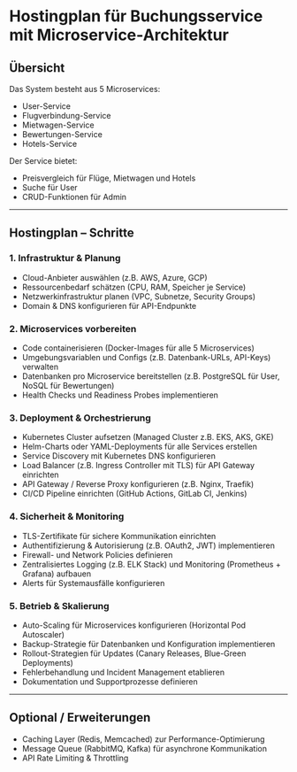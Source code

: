 # Hostingplan für Buchungsservice mit Microservice-Architektur

## Übersicht
Das System besteht aus 5 Microservices:
- User-Service
- Flugverbindung-Service
- Mietwagen-Service
- Bewertungen-Service
- Hotels-Service

Der Service bietet:
- Preisvergleich für Flüge, Mietwagen und Hotels
- Suche für User
- CRUD-Funktionen für Admin

---

## Hostingplan – Schritte

### 1. Infrastruktur & Planung
- Cloud-Anbieter auswählen (z.B. AWS, Azure, GCP)
- Ressourcenbedarf schätzen (CPU, RAM, Speicher je Service)
- Netzwerkinfrastruktur planen (VPC, Subnetze, Security Groups)
- Domain & DNS konfigurieren für API-Endpunkte

### 2. Microservices vorbereiten
- Code containerisieren (Docker-Images für alle 5 Microservices)
- Umgebungsvariablen und Configs (z.B. Datenbank-URLs, API-Keys) verwalten
- Datenbanken pro Microservice bereitstellen (z.B. PostgreSQL für User, NoSQL für Bewertungen)
- Health Checks und Readiness Probes implementieren

### 3. Deployment & Orchestrierung
- Kubernetes Cluster aufsetzen (Managed Cluster z.B. EKS, AKS, GKE)
- Helm-Charts oder YAML-Deployments für alle Services erstellen
- Service Discovery mit Kubernetes DNS konfigurieren
- Load Balancer (z.B. Ingress Controller mit TLS) für API Gateway einrichten
- API Gateway / Reverse Proxy konfigurieren (z.B. Nginx, Traefik)
- CI/CD Pipeline einrichten (GitHub Actions, GitLab CI, Jenkins)

### 4. Sicherheit & Monitoring
- TLS-Zertifikate für sichere Kommunikation einrichten
- Authentifizierung & Autorisierung (z.B. OAuth2, JWT) implementieren
- Firewall- und Network Policies definieren
- Zentralisiertes Logging (z.B. ELK Stack) und Monitoring (Prometheus + Grafana) aufbauen
- Alerts für Systemausfälle konfigurieren

### 5. Betrieb & Skalierung
- Auto-Scaling für Microservices konfigurieren (Horizontal Pod Autoscaler)
- Backup-Strategie für Datenbanken und Konfiguration implementieren
- Rollout-Strategien für Updates (Canary Releases, Blue-Green Deployments)
- Fehlerbehandlung und Incident Management etablieren
- Dokumentation und Supportprozesse definieren

---

## Optional / Erweiterungen
- Caching Layer (Redis, Memcached) zur Performance-Optimierung
- Message Queue (RabbitMQ, Kafka) für asynchrone Kommunikation
- API Rate Limiting & Throttling

